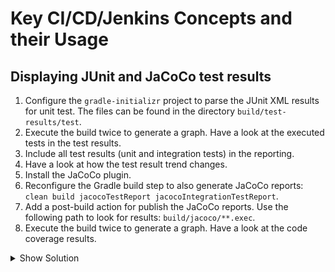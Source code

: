 # Key CI/CD/Jenkins Concepts and their Usage

## Displaying JUnit and JaCoCo test results

1. Configure the `gradle-initializr` project to parse the JUnit XML results for unit test. The files can be found in the directory `build/test-results/test`.
2. Execute the build twice to generate a graph. Have a look at the executed tests in the test results.
3. Include all test results (unit and integration tests) in the reporting.
4. Have a look at how the test result trend changes.
5. Install the JaCoCo plugin.
6. Reconfigure the Gradle build step to also generate JaCoCo reports: `clean build jacocoTestReport jacocoIntegrationTestReport`.
7. Add a post-build action for publish the JaCoCo reports. Use the following path to look for results: `build/jacoco/**.exec`.
8. Execute the build twice to generate a graph. Have a look at the code coverage results.

<details><summary>Show Solution</summary>
<p>

Publish the JUnit reports by pointing to the exact directory containing the XML files.

![Publish JUnit Results](./images/05-test-execution-and-reporting/publish-unit-tests.png)

After executing the build twice you will see a test result trend graph.

![JUnit Test Trend](./images/05-test-execution-and-reporting/unit-test-result-trend.png)

Publish the JUnit reporting by using a wild card.

![Publish All JUnit Results](./images/05-test-execution-and-reporting/publish-all-tests.png)

The trend changes accordingly.

![Changed Test Result Trend](./images/05-test-execution-and-reporting/all-test-result-trend.png)

Install the JaCoCo plugin.

![JaCoCo Plugin](./images/05-test-execution-and-reporting/jacoco-plugin.png)

Change the task list executed by the Gradle build step.

![JaCoCo Tasks](./images/05-test-execution-and-reporting/jacoco-tasks.png)

Configure JaCoCo reporting.

![JaCoCo Configuration](./images/05-test-execution-and-reporting/jacoco-config.png)

The JaCoCo coverage trend renders after executing the build twice.

![JaCoCo Coverage Report Trend](./images/05-test-execution-and-reporting/jacoco-trend.png)

You can drill into the details of the report.

![JaCoCo Coverage Report Trend](./images/05-test-execution-and-reporting/jacoco-report.png)

</p>
</details>